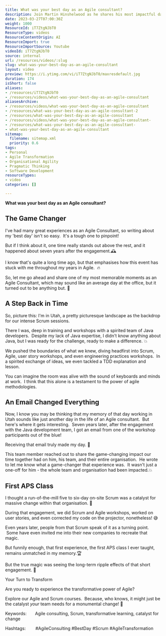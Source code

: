 ```yaml
---
title: What was your best day as an Agile consultant?
description: Join Martin Hinshelwood as he shares his most impactful day as an agile consultant, highlighting the power of inspired teams in agile environments.
date: 2023-03-27T07:00:30Z
weight: 1000
ResourceId: iT7ZtgNJbT0
ResourceType: videos
ResourceContentOrigin: AI
ResourceImport: true
ResourceImportSource: Youtube
videoId: iT7ZtgNJbT0
source: internal
url: /resources/videos/:slug
slug: what-was-your-best-day-as-an-agile-consultant
layout: video
preview: https://i.ytimg.com/vi/iT7ZtgNJbT0/maxresdefault.jpg
duration: 174
isShort: false
aliases:
- /resources/iT7ZtgNJbT0
- /resources/videos/what-was-your-best-day-as-an-agile-consultant
aliasesArchive:
- /resources/videos/what-was-your-best-day-as-an-agile-consultant
- /resources/what-was-your-best-day-as-an-agile-consultant-2
- /resources/what-was-your-best-day-as-an-agile-consultant
- /resources/videos/what-was-your-best-day-as-an-agile-consultant-
- /resources/what-was-your-best-day-as-an-agile-consultant-
- what-was-your-best-day-as-an-agile-consultant
sitemap:
  filename: sitemap.xml
  priority: 0.6
tags:
- Personal
- Agile Transformation
- Organisational Agility
- Pragmatic Thinking
- Software Development
resourceTypes:
- video
categories: []

---
```

**What was your best day as an Agile consultant?**

## The Game Changer

I've had many great experiences as an Agile Consultant, so writing about my 'best day' isn't so easy.  It's a tough one to pinpoint!

But if I think about it, one time really stands out above the rest, and it happened about seven years after the engagement.🕰️

I know that's quite a long time ago, but that emphasises how this event has stuck with me throughout my years in Agile.  🔥

So, let me go ahead and share one of my most memorable moments as an Agile Consultant, which may sound like an average day at the office, but it turned out to be anything but. 💭

## A Step Back in Time

So, picture this: I'm in Utah, a pretty picturesque landscape as the backdrop for our intense Scrum sessions.

There I was, deep in training and workshops with a spirited team of Java developers.  Despite my lack of Java expertise, I didn't know anything about Java, but I was ready for the challenge, ready to make a difference. 💥

We pushed the boundaries of what we knew, diving headfirst into Scrum, Agile, user story workshops, and even engineering practices workshops.  In a spirited exchange of ideas, we even tackled a TDD explanation and lesson.

You can imagine the room was alive with the sound of keyboards and minds at work.  I think that this alone is a testament to the power of agile methodologies.

## An Email Changed Everything

Now, I know you may be thinking that my memory of that day working in Utah sounds like just another day in the life of an Agile consultant.  But here's where it gets interesting.  Seven years later, after the engagement with the Java development team, I got an email from one of the workshop participants out of the blue!

Receiving that email truly made my day. 📧 

This team member reached out to share the game-changing impact our time together had on him, his team, and their entire organisation.  He wrote to let me know what a game-changer that experience was.  It wasn't just a one-off for him - the whole team and organisation had been impacted.💥

## First APS Class

I thought a run-of-the-mill five to six-day on-site Scrum was a catalyst for massive change within that organisation. 🙌

During that engagement, we did Scrum and Agile workshops, worked on user stories, and even corrected my code on the projector, nonetheless! 😅

Even years later, people from that Scrum speak of it as a turning point.  Some have even invited me into their new companies to recreate that magic.

But funnily enough, that first experience, the first APS class I ever taught, remains unmatched in my memory.🏆

But the true magic was seeing the long-term ripple effects of that short engagement. 🚀

Your Turn to Transform

Are you ready to experience the transformative power of Agile?

Explore our Agile and Scrum courses.  Because, who knows, it might just be the catalyst _your_ team needs for a monumental change! 🙌

Keywords:       Agile consulting, Scrum, transformative learning, catalyst for change         

Hashtags:        #AgileConsulting #BestDay #Scrum #AgileTransformation
